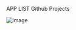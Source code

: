 APP LIST Github Projects

![image](https://github.com/thalisson-sousa/ficandoOnline/assets/27894150/7c8dd97e-3ccc-490b-afb1-fe8a135f8f62)
